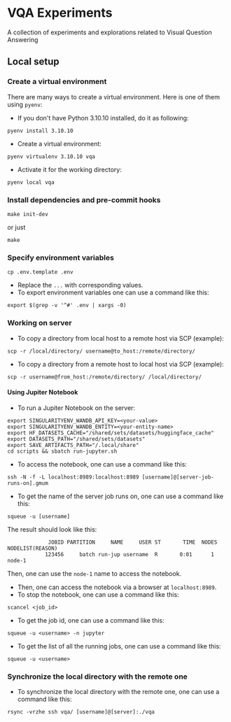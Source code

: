 # VQA Experiments
A collection of experiments and explorations related to Visual Question Answering

## Local setup
### Create a virtual environment
There are many ways to create a virtual environment. Here is one of them using `pyenv`:
- If you don't have Python 3.10.10 installed, do it as following:
```shell
pyenv install 3.10.10
```
- Create a virtual environment:
```shell
pyenv virtualenv 3.10.10 vqa
```
- Activate it for the working directory:
```shell
pyenv local vqa
```
### Install dependencies and pre-commit hooks
```shell
make init-dev
```
or just
```shell
make
```
### Specify environment variables
```shell
cp .env.template .env
```
- Replace the `...` with corresponding values.
- To export environment variables one can use a command like this:
```shell
export $(grep -v '^#' .env | xargs -0)
```
### Working on server
- To copy a directory from local host to a remote host via SCP (example):
```shell
scp -r /local/directory/ username@to_host:/remote/directory/
```
- To copy a directory from a remote host to local host via SCP (example):
```shell
scp -r username@from_host:/remote/directory/ /local/directory/
```
#### Using Jupiter Notebook
- To run a Jupiter Notebook on the server:
```shell
export SINGULARITYENV_WANDB_API_KEY=<your-value>
export SINGULARITYENV_WANDB_ENTITY=<your-entity-name>
export HF_DATASETS_CACHE="/shared/sets/datasets/huggingface_cache"
export DATASETS_PATH="/shared/sets/datasets"
export SAVE_ARTIFACTS_PATH="/.local/share"
cd scripts && sbatch run-jupyter.sh
```
- To access the notebook, one can use a command like this:
```shell
ssh -N -f -L localhost:8989:localhost:8989 [username]@[server-job-runs-on].gmum
```
- To get the name of the server job runs on, one can use a command like this:
```shell
squeue -u [username]
```
The result should look like this:
```shell
             JOBID PARTITION     NAME     USER ST       TIME  NODES NODELIST(REASON)
            123456     batch run-jup username  R       0:01      1 node-1
```
Then, one can use the `node-1` name to access the notebook.
- Then, one can access the notebook via a browser at `localhost:8989`.
- To stop the notebook, one can use a command like this:
```shell
scancel <job_id>
```
- To get the job id, one can use a command like this:
```shell
squeue -u <username> -n jupyter
```
- To get the list of all the running jobs, one can use a command like this:
```shell
squeue -u <username>
```

### Synchronize the local directory with the remote one

- To synchronize the local directory with the remote one, one can use a command like this:
```shell
rsync -vrzhe ssh vqa/ [username]@[server]:./vqa
```

